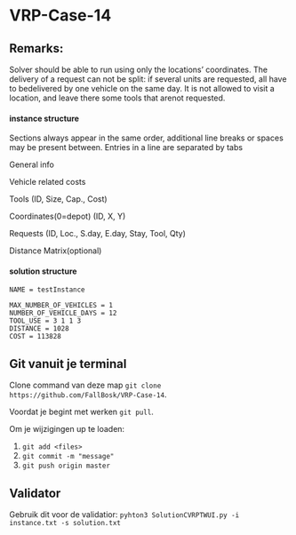 # VRP-Case-14

## Remarks:
Solver  should  be  able  to  run  using  only  the  locations’ coordinates.
The delivery of a request can not be split:  if several units are requested, all have to bedelivered by one vehicle on the same day.
It is not allowed to visit a location, and leave there some tools that arenot requested.

#### instance structure
Sections always appear in the same order, additional line breaks or spaces may be present between.
Entries in a line are separated by tabs

General info

Vehicle related costs 

Tools (ID, Size, Cap., Cost)

Coordinates(0=depot) (ID, X, Y)

Requests (ID, Loc., S.day, E.day, Stay, Tool, Qty)

Distance Matrix(optional)

#### solution structure
```DATASET = VeRoLog solver challenge 2017
NAME = testInstance

MAX_NUMBER_OF_VEHICLES = 1
NUMBER_OF_VEHICLE_DAYS = 12
TOOL_USE = 3 1 1 3
DISTANCE = 1028
COST = 113828
```

## Git vanuit je terminal
Clone command van deze map `git clone https://github.com/FallBosk/VRP-Case-14`.

Voordat je begint met werken `git pull`.

Om je wijzigingen up te loaden:
1) `git add <files>`
2) `git commit -m "message"`
3) `git push origin master`

## Validator
Gebruik dit voor de validatior:
`pyhton3 SolutionCVRPTWUI.py -i instance.txt -s solution.txt`
